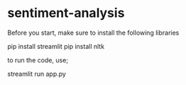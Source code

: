 # sentiment-analysis

Before you start, make sure to install the following libraries

pip install streamlit
pip install nltk

to run the code, use;

streamlit run app.py
